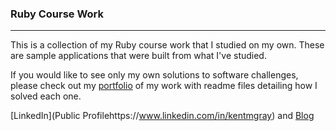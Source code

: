 ### Ruby Course Work
***

This is a collection of my Ruby course work that I studied on my own.  These are sample applications that were built from what I've studied.

If you would like to see only my own solutions to software challenges, please check out my [portfolio](https://github.com/kentgray/Portfolio-KentGray) of my work with readme files detailing how I solved each one.

[LinkedIn](Public Profilehttps://www.linkedin.com/in/kentmgray) and [Blog](www.kentgray.me)

